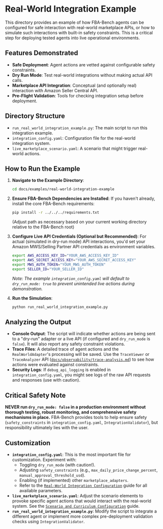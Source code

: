 # Real-World Integration Example

This directory provides an example of how FBA-Bench agents can be configured for safe interaction with real-world marketplace APIs, or
how to simulate such interactions with built-in safety constraints. This is a critical step for deploying tested agents into live operational environments.

## Features Demonstrated

-   **Safe Deployment**: Agent actions are vetted against configurable safety constraints.
-   **Dry Run Mode**: Test real-world integrations without making actual API calls.
-   **Marketplace API Integration**: Conceptual (and optionally real) interaction with Amazon Seller Central API.
-   **Pre-Flight Validation**: Tools for checking integration setup before deployment.

## Directory Structure

-   `run_real_world_integration_example.py`: The main script to run this integration example.
-   `integration_config.yaml`: Configuration file for the real-world integration system.
-   `live_marketplace_scenario.yaml`: A scenario that might trigger real-world actions.

## How to Run the Example

1.  **Navigate to the Example Directory**:
    ```bash
    cd docs/examples/real-world-integration-example
    ```

2.  **Ensure FBA-Bench Dependencies are Installed**: If you haven't already, install the core FBA-Bench requirements:
    ```bash
    pip install -r ../../../requirements.txt
    ```
    (Adjust path as necessary based on your current working directory relative to the FBA-Bench root)

3.  **Configure Live API Credentials (Optional but Recommended)**:
    For actual (simulated in dry-run mode) API interactions, you'd set your Amazon MWS/Selling Partner API credentials as environment variables.
    
    ```bash
    export AWS_ACCESS_KEY_ID="YOUR_AWS_ACCESS_KEY_ID"
    export AWS_SECRET_ACCESS_KEY="YOUR_AWS_SECRET_ACCESS_KEY"
    export MWS_AUTH_TOKEN="YOUR_MWS_AUTH_TOKEN"
    export SELLER_ID="YOUR_SELLER_ID"
    ```
    _Note: The example `integration_config.yaml` will default to `dry_run_mode: true` to prevent unintended live actions during demonstration._

4.  **Run the Simulation**:
    ```bash
    python run_real_world_integration_example.py
    ```

## Analyzing the Output

-   **Console Output**: The script will indicate whether actions are being sent to a "dry-run" adapter or a live API (if configured and `dry_run_mode` is `false`). It will also report any safety constraint violations.
-   **Trace Files**: A detailed trace of agent actions and the `RealWorldAdapter`'s processing will be saved. Use the `TraceViewer` or `TraceAnalyzer` API ([`docs/observability/trace-analysis.md`](docs/observability/trace-analysis.md)) to see how actions were evaluated against constraints.
-   **Security Logs**: If `debug_api_logging` is enabled in `integration_config.yaml`, you might see logs of the raw API requests and responses (use with caution).

## Critical Safety Note

**NEVER run `dry_run_mode: false` in a production environment without thorough testing, robust monitoring, and comprehensive safety mechanisms in place.** FBA-Bench provides tools to help ensure safety (`safety_constraints` in `integration_config.yaml`, `IntegrationValidator`), but responsibility ultimately lies with the user.

## Customization

-   **`integration_config.yaml`**: This is the most important file for customization. Experiment with:
    -   Toggling `dry_run_mode` (with caution!).
    -   Adjusting `safety_constraints` (e.g., `max_daily_price_change_percent`, `manual_approval_threshold_usd`).
    -   Enabling (if implemented) other `marketplace_adapters`.
    -   Refer to the [`Real-World Integration Configuration`](../../configuration/integration-config.md) guide for all available parameters.
-   **`live_marketplace_scenario.yaml`**: Adjust the scenario elements to provoke specific agent actions that would interact with the real-world system. See the [`Scenario and Curriculum Configuration`](../../configuration/scenario-config.md) guide.
-   **`run_real_world_integration_example.py`**: Modify the script to integrate a different agent or implement more complex pre-deployment validation checks using `IntegrationValidator`.